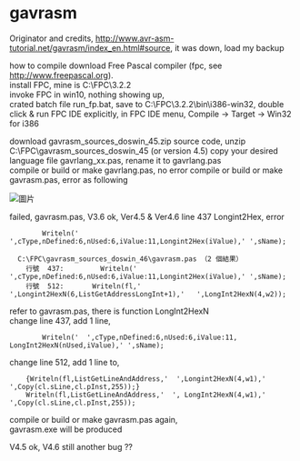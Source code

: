 
# gavrasm
Originator and credits, http://www.avr-asm-tutorial.net/gavrasm/index_en.html#source, it was down, load my backup

how to compile
download Free Pascal compiler (fpc, see http://www.freepascal.org).  
install FPC, mine is C:\FPC\3.2.2   
invoke FPC in win10, nothing showing up,   
crated batch file run_fp.bat, save to C:\FPC\3.2.2\bin\i386-win32, double click & run FPC IDE explicitly,
in FPC IDE menu, Compile -> Target -> Win32 for i386

download gavrasm_sources_doswin_45.zip source code, unzip C:\FPC\gavrasm_sources_doswin_45 (or version 4.5)
copy your desired language file gavrlang_xx.pas, rename it to gavrlang.pas  
compile or build or make gavrlang.pas, no error
compile or build or make gavrasm.pas, error as following

![圖片](https://github.com/xiaolaba/Gerd-s-AVR-assembler-gavrasm/assets/2533993/b4f8c6d3-8da5-4f20-a0e4-4f5b63687e1b)


failed, gavrasm.pas, V3.6 ok, Ver4.5 & Ver4.6
line 437 Longint2Hex, error 
```
        Writeln('  ',cType,nDefined:6,nUsed:6,iValue:11,Longint2Hex(iValue),' ',sName);
```

```
  C:\FPC\gavrasm_sources_doswin_46\gavrasm.pas （2 個結果）
	行號  437:         Writeln('  ',cType,nDefined:6,nUsed:6,iValue:11,Longint2Hex(iValue),' ',sName);
	行號  512:       Writeln(fl,'        ',Longint2HexN(6,ListGetAddressLongInt+1),'   ',LongInt2HexN(4,w2));
```

refer to gavrasm.pas, there is function LongInt2HexN  
change line 437, add 1 line,
```
        Writeln('  ',cType,nDefined:6,nUsed:6,iValue:11, LongInt2HexN(nUsed,iValue),' ',sName);
```

change line 512, add 1 line to,  
```
    {Writeln(fl,ListGetLineAndAddress,'  ',Longint2HexN(4,w1),'  ',Copy(cl.sLine,cl.pInst,255));}
    Writeln(fl,ListGetLineAndAddress,'  ', LongInt2HexN(4,w1),'  ',Copy(cl.sLine,cl.pInst,255));
```    

compile or build or make gavrasm.pas again,  
gavrasm.exe will be produced  

V4.5 ok, V4.6 still another bug ??  
